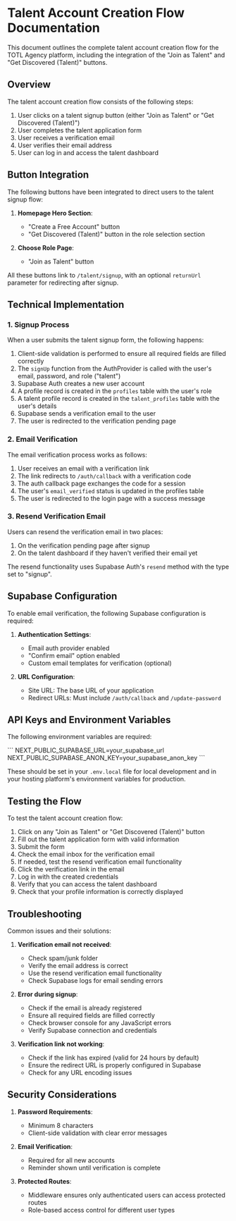 # Talent Account Creation Flow Documentation

This document outlines the complete talent account creation flow for the TOTL Agency platform, including the integration of the "Join as Talent" and "Get Discovered (Talent)" buttons.

## Overview

The talent account creation flow consists of the following steps:

1. User clicks on a talent signup button (either "Join as Talent" or "Get Discovered (Talent)")
2. User completes the talent application form
3. User receives a verification email
4. User verifies their email address
5. User can log in and access the talent dashboard

## Button Integration

The following buttons have been integrated to direct users to the talent signup flow:

1. **Homepage Hero Section**:
   - "Create a Free Account" button
   - "Get Discovered (Talent)" button in the role selection section

2. **Choose Role Page**:
   - "Join as Talent" button

All these buttons link to `/talent/signup`, with an optional `returnUrl` parameter for redirecting after signup.

## Technical Implementation

### 1. Signup Process

When a user submits the talent signup form, the following happens:

1. Client-side validation is performed to ensure all required fields are filled correctly
2. The `signUp` function from the AuthProvider is called with the user's email, password, and role ("talent")
3. Supabase Auth creates a new user account
4. A profile record is created in the `profiles` table with the user's role
5. A talent profile record is created in the `talent_profiles` table with the user's details
6. Supabase sends a verification email to the user
7. The user is redirected to the verification pending page

### 2. Email Verification

The email verification process works as follows:

1. User receives an email with a verification link
2. The link redirects to `/auth/callback` with a verification code
3. The auth callback page exchanges the code for a session
4. The user's `email_verified` status is updated in the profiles table
5. The user is redirected to the login page with a success message

### 3. Resend Verification Email

Users can resend the verification email in two places:

1. On the verification pending page after signup
2. On the talent dashboard if they haven't verified their email yet

The resend functionality uses Supabase Auth's `resend` method with the type set to "signup".

## Supabase Configuration

To enable email verification, the following Supabase configuration is required:

1. **Authentication Settings**:
   - Email auth provider enabled
   - "Confirm email" option enabled
   - Custom email templates for verification (optional)

2. **URL Configuration**:
   - Site URL: The base URL of your application
   - Redirect URLs: Must include `/auth/callback` and `/update-password`

## API Keys and Environment Variables

The following environment variables are required:

\`\`\`
NEXT_PUBLIC_SUPABASE_URL=your_supabase_url
NEXT_PUBLIC_SUPABASE_ANON_KEY=your_supabase_anon_key
\`\`\`

These should be set in your `.env.local` file for local development and in your hosting platform's environment variables for production.

## Testing the Flow

To test the talent account creation flow:

1. Click on any "Join as Talent" or "Get Discovered (Talent)" button
2. Fill out the talent application form with valid information
3. Submit the form
4. Check the email inbox for the verification email
5. If needed, test the resend verification email functionality
6. Click the verification link in the email
7. Log in with the created credentials
8. Verify that you can access the talent dashboard
9. Check that your profile information is correctly displayed

## Troubleshooting

Common issues and their solutions:

1. **Verification email not received**:
   - Check spam/junk folder
   - Verify the email address is correct
   - Use the resend verification email functionality
   - Check Supabase logs for email sending errors

2. **Error during signup**:
   - Check if the email is already registered
   - Ensure all required fields are filled correctly
   - Check browser console for any JavaScript errors
   - Verify Supabase connection and credentials

3. **Verification link not working**:
   - Check if the link has expired (valid for 24 hours by default)
   - Ensure the redirect URL is properly configured in Supabase
   - Check for any URL encoding issues

## Security Considerations

1. **Password Requirements**:
   - Minimum 8 characters
   - Client-side validation with clear error messages

2. **Email Verification**:
   - Required for all new accounts
   - Reminder shown until verification is complete

3. **Protected Routes**:
   - Middleware ensures only authenticated users can access protected routes
   - Role-based access control for different user types
